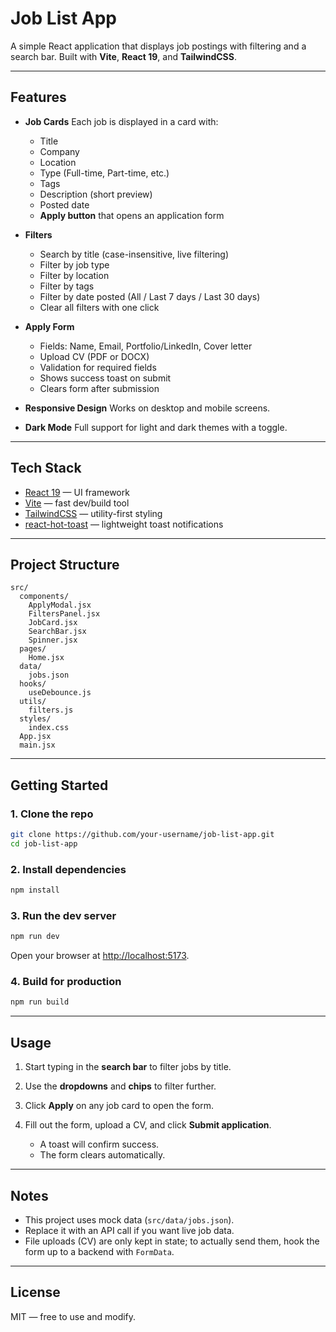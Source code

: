 # Job List App

A simple React application that displays job postings with filtering and a search bar.
Built with **Vite**, **React 19**, and **TailwindCSS**.

---

## Features

* **Job Cards**
  Each job is displayed in a card with:

  * Title
  * Company
  * Location
  * Type (Full-time, Part-time, etc.)
  * Tags
  * Description (short preview)
  * Posted date
  * **Apply button** that opens an application form

* **Filters**

  * Search by title (case-insensitive, live filtering)
  * Filter by job type
  * Filter by location
  * Filter by tags
  * Filter by date posted (All / Last 7 days / Last 30 days)
  * Clear all filters with one click

* **Apply Form**

  * Fields: Name, Email, Portfolio/LinkedIn, Cover letter
  * Upload CV (PDF or DOCX)
  * Validation for required fields
  * Shows success toast on submit
  * Clears form after submission

* **Responsive Design**
  Works on desktop and mobile screens.

* **Dark Mode**
  Full support for light and dark themes with a toggle.

---

## Tech Stack

* [React 19](https://react.dev) — UI framework
* [Vite](https://vitejs.dev) — fast dev/build tool
* [TailwindCSS](https://tailwindcss.com) — utility-first styling
* [react-hot-toast](https://react-hot-toast.com) — lightweight toast notifications

---

## Project Structure

```
src/
  components/
    ApplyModal.jsx
    FiltersPanel.jsx
    JobCard.jsx
    SearchBar.jsx
    Spinner.jsx
  pages/
    Home.jsx
  data/
    jobs.json
  hooks/
    useDebounce.js
  utils/
    filters.js
  styles/
    index.css
  App.jsx
  main.jsx
```

---

## Getting Started

### 1. Clone the repo

```bash
git clone https://github.com/your-username/job-list-app.git
cd job-list-app
```

### 2. Install dependencies

```bash
npm install
```

### 3. Run the dev server

```bash
npm run dev
```

Open your browser at [http://localhost:5173](http://localhost:5173).

### 4. Build for production

```bash
npm run build
```

---

## Usage

1. Start typing in the **search bar** to filter jobs by title.
2. Use the **dropdowns** and **chips** to filter further.
3. Click **Apply** on any job card to open the form.
4. Fill out the form, upload a CV, and click **Submit application**.

   * A toast will confirm success.
   * The form clears automatically.

---

## Notes

* This project uses mock data (`src/data/jobs.json`).
* Replace it with an API call if you want live job data.
* File uploads (CV) are only kept in state; to actually send them, hook the form up to a backend with `FormData`.

---

## License

MIT — free to use and modify.
